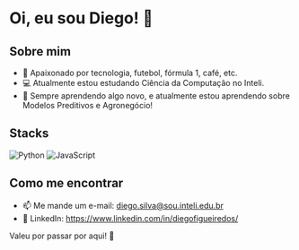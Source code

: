 # Oi, eu sou Diego! 👋

## Sobre mim
- 🎯 Apaixonado por tecnologia, futebol, fórmula 1, café, etc.
- 💻 Atualmente estou estudando Ciência da Computação no Inteli.
- 🌱 Sempre aprendendo algo novo, e atualmente estou aprendendo sobre Modelos Preditivos e Agronegócio!

## Stacks
![Python](https://img.shields.io/badge/-Python-3776AB?style=flat-square&logo=python&logoColor=white)
![JavaScript](https://img.shields.io/badge/-JavaScript-F7DF1E?style=flat-square&logo=javascript&logoColor=black)

## Como me encontrar
- 📫 Me mande um e-mail: diego.silva@sou.inteli.edu.br
- 💼 LinkedIn: https://www.linkedin.com/in/diegofigueiredos/

Valeu por passar por aqui! 🚀
